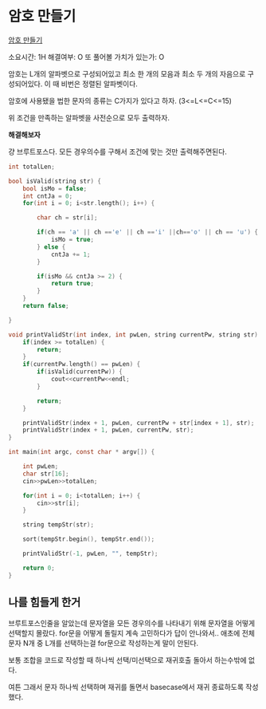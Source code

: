 # 암호 만들기

[암호 만들기](https://www.acmicpc.net/problem/1759)

소요시간: 1H
해결여부: O
또 풀어볼 가치가 있는가: O

암호는 L개의 알파벳으로 구성되어있고 최소 한 개의 모음과 최소 두 개의 자음으로 구성되어있다.
이 때 비번은 정렬된 알파벳이다.

암호에 사용됐을 법한 문자의 종류는 C가지가 있다고 하자. (3<=L<=C<=15)

위 조건을 만족하는 알파벳을 사전순으로 모두 출력하자.

**해결해보자**

걍 브루트포스다.
모든 경우의수를 구해서 조건에 맞는 것만 출력해주면된다.

```C
int totalLen;

bool isValid(string str) {
    bool isMo = false;
    int cntJa = 0;
    for(int i = 0; i<str.length(); i++) {

        char ch = str[i];

        if(ch == 'a' || ch =='e' || ch =='i' ||ch=='o' || ch == 'u') {
            isMo = true;
        } else {
            cntJa += 1;
        }

        if(isMo && cntJa >= 2) {
            return true;
        }
    }
    return false;

}

void printValidStr(int index, int pwLen, string currentPw, string str) {
    if(index >= totalLen) {
        return;
    }
    if(currentPw.length() == pwLen) {
        if(isValid(currentPw)) {
            cout<<currentPw<<endl;
        }

        return;
    }

    printValidStr(index + 1, pwLen, currentPw + str[index + 1], str);
    printValidStr(index + 1, pwLen, currentPw, str);
}

int main(int argc, const char * argv[]) {

    int pwLen;
    char str[16];
    cin>>pwLen>>totalLen;

    for(int i = 0; i<totalLen; i++) {
        cin>>str[i];
    }

    string tempStr(str);

    sort(tempStr.begin(), tempStr.end());

    printValidStr(-1, pwLen, "", tempStr);

    return 0;
}
```

## 나를 힘들게 한거

브루트포스인줄을 알았는데 문자열을 모든 경우의수를 나타내기 위해 문자열을 어떻게 선택할지 몰랐다.
for문을 어떻게 돌릴지 계속 고민하다가 답이 안나와서..
애초에 전체 문자 N개 중 L개를 선택하는걸 for문으로 작성하는게 말이 안된다.

보통 조합을 코드로 작성할 때 하나씩 선택/미선택으로 재귀호출 돌아서 하는수밖에 없다.

여튼 그래서 문자 하나씩 선택하며 재귀를 돌면서 basecase에서 재귀 종료하도록 작성했다.
